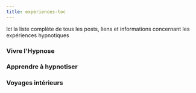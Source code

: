 ```yaml
---
title: experiences-toc
---
```


Ici la liste complète de tous les posts, liens et informations concernant les expériences hypnotiques


### Vivre l'Hypnose

### Apprendre à hypnotiser

### Voyages intérieurs
